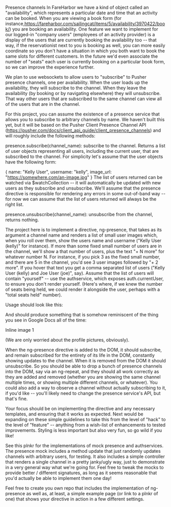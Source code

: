 Presence channels
In FareHarbor we have a kind of object called an "availability", which represents a particular date and time that an activity can be booked. When you are viewing a book form (for instance,https://fareharbor.com/sailingcat/items/5/availability/3970422/book/) you are booking an availability. One feature we want to implement for our logged-in "company users" (employees of an activity provider) is a display of the users that are currently booking the availability too -- that way, if the reservationist next to you is booking as well, you can more easily coordinate so you don't have a situation in which you both want to book the same slots for different customers. In the future we'd even associate the number of "seats" each user is currently booking on a particular book form, so we can improve the experience further.

We plan to use websockets to allow users to "subscribe" to Pusher presence channels, one per availability. When the user loads up the availability, they will subscribe to the channel. When they leave the availability (by booking or by navigating elsewhere) they will unsubscribe. That way other users that are subscribed to the same channel can view all of the users that are in the channel.

For this project, you can assume the existence of a presence service that allows you to subscribe to arbitrary channels by name. We haven't built this yet, but it will be based on the Pusher Client Presence Channel API (https://pusher.com/docs/client_api_guide/client_presence_channels) and will roughly include the following methods:

presence.subscribe(channel_name): subscribe to the channel. Returns a list of user objects representing all users, including the current user, that are subscribed to the channel. For simplicity let's assume that the user objects have the following form:

{
  name: "Kelly User",
  username: "kelly",
  image_url: "https://somewhere.com/an-image.jpg"
}
The list of users returned can be watched via $watchCollection -- it will automatically be updated with new users as they subscribe and unsubscribe. We'll assume that the presence directive is responsible for rendering any errors in some out-of-band way -- for now we can assume that the list of users returned will always be the right list.

presence.unsubscribe(channel_name): unsubscribe from the channel, returns nothing.

The project here is to implement a directive, ng-presence, that takes as its argument a channel name and renders a list of small user images which, when you roll over them, show the users name and username ("Kelly User (kelly)" for instance). If more than some fixed small number of users are in the channel, we'll show a that number of users, plus the text "+ N more" for whatever number N. For instance, if you pick 3 as the fixed small number, and there are 5 in the channel, you'd see 3 user images followed by "+ 2 more". If you hover that text you get a comma separated list of users ("Kelly User (kelly) and Joe User (joe)", say). Assume that the list of users will contain "yourself" -- use the authservice, which exposes auth.currentUser, to ensure you don't render yourself. (Here's where, if we knew the number of seats being held, we could render it alongside the user, perhaps with a "total seats held" number).

Usage should look like this:

<div ng-presence="{{ someObject.someChannelName }}"></div>
And should produce something that is somehow reminiscent of the thing you see in Google Docs all of the time:

Inline image 1

(We are only worried about the profile pictures, obviously).

When the ng-presence directive is added to the DOM, it should subscribe, and remain subscribed for the entirety of its life in the DOM, constantly showing updates to the channel. When it is removed from the DOM it should unsubscribe. So you should be able to drop a bunch of presence channels into the DOM, say via an ng-repeat, and they should all work correctly as they are added and removed (whether you are showing the same channel multiple times, or showing multiple different channels, or whatever). You could also add a way to observe a channel without actually subscribing to it, if you'd like -- you'll likely need to change the presence service's API, but that's fine.

Your focus should be on implementing the directive and any necessary templates, and ensuring that it works as expected. Next would be expanding on these simple guidelines to take this from the level of "hack" to the level of "feature" -- anything from a wish-list of enhancements to tested improvements. Styling is less important but also very fun, so go wild if you like!

See this plnkr for the implementations of mock presence and authservices. The presence mock includes a method update that just randomly updates channels with arbitrary users, for testing. It also includes a simple controller that renders a single channel in a pretty janky/ugly way, just to demonstrate in a very general way what we're going for.  Feel free to tweak the mocks to provide better / different signatures, as long as it seems reasonable that you'd actually be able to implement them one day!

Feel free to create you own repo that includes the implementation of ng-presence as well as, at least, a simple example page (or link to a plnkr of one) that shows your directive in action in a few different settings.

